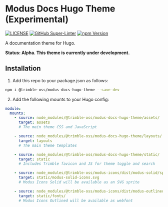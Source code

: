 # Modus Docs Hugo Theme (Experimental)

[![LICENSE](https://img.shields.io/badge/license-MIT-lightgrey.svg)](https://raw.githubusercontent.com/trimble-oss/modus-docs-hugo-theme/main/LICENSE)
[![GitHub Super-Linter](https://github.com/trimble-oss/modus-docs-hugo-theme/workflows/Lint%20Code%20Base/badge.svg)](https://github.com/marketplace/actions/super-linter)
[![npm Version](https://img.shields.io/npm/v/@trimble-oss/modus-docs-hugo-theme)](https://www.npmjs.com/package/@trimble-oss/modus-docs-hugo-theme)

A documentation theme for Hugo.

**Status: Alpha. This theme is currently under development.**

## Installation

1. Add this repo to your package.json as follows:

```bash
npm i @trimble-oss/modus-docs-hugo-theme --save-dev
```

2. Add the following mounts to your Hugo config:

```yml
module:
  mounts:
    - source: node_modules/@trimble-oss/modus-docs-hugo-theme/assets/
      target: assets
      # The main theme CSS and JavaScript

    - source: node_modules/@trimble-oss/modus-docs-hugo-theme/layouts/
      target: layouts
      # The main theme templates

    - source: node_modules/@trimble-oss/modus-docs-hugo-theme/static/
      target: static
      # Includes Trimble favicon and JS for theme toggle and search

    - source: node_modules/@trimble-oss/modus-icons/dist/modus-solid/sprites/modus-icons.svg
      target: static/modus-solid-icons.svg
      # Modus Icons Solid will be available as an SVG sprite

    - source: node_modules/@trimble-oss/modus-icons/dist/modus-outlined/fonts/
      target: static/fonts/
      # Modus Icons Outlined will be available as webfont
```
